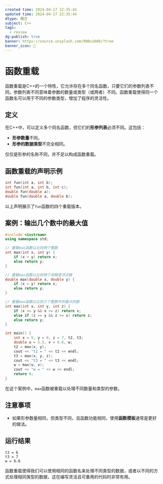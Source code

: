 ```yaml
---
created time: 2024-04-17 22:35:43
updated time: 2024-04-17 22:35:44
dtype: 概念
subject: C++
tags:
  - review
dg-publish: true
banner: https://source.unsplash.com/900x1600/?tree
banner_icon: 🧠
---
```

# 函数重载

函数重载是C++的一个特性，它允许存在多个同名函数，只要它们的参数列表不同。参数列表不同意味着参数的数量或类型（或两者）不同。函数重载使得同一个函数名可以用于不同的参数类型，增加了程序的灵活性。

## 定义

在C++中，可以定义多个同名函数，但它们的**形参列表**必须不同。这包括：

- **形参数量**不同。
- **形参的数据类型**不完全相同。

仅仅是形参的名称不同，并不足以构成函数重载。

## 函数重载的声明示例

```C++
int fun(int a, int b);
int fun(int a, int b, int c);
double fun(double a);
double fun(double a, double b);
```

以上声明展示了`fun`函数的四个重载版本。

## 案例：输出几个数中的最大值

```C++
#include <iostream>
using namespace std;

// 重载max函数以比较两个整数
int max(int x, int y) {
    if (x > y) return x;
    else return y;
}

// 重载max函数以比较两个双精度浮点数
double max(double x, double y) {
    if (x > y) return x;
    else return y;
}

// 重载max函数以比较三个整数中的最大的数
int max(int x, int y, int z) {
    if (x >= y && x >= z) return x;
    else if (z >= y && z >= x) return z;
    else return y;
}

int main() {
    int x = 5, y = 6, z = 7, t2, t3;
    double u = 5.5, v = 6.6, w;
    t2 = max(x, y);
    cout << "t2 = " << t2 << endl;
    t3 = max(x, y, z);
    cout << "t3 = " << t3 << endl;
    w = max(u, v);
    cout << "w = " << w << endl;
    return 0;
}
```

在这个案例中，`max`函数被重载以处理不同数量和类型的参数。

## 注意事项

- 如果形参数量相同，但类型不同，且函数功能相同，使用**函数模板**通常是更好的做法。

## 运行结果

```
t2 = 6
t3 = 7
w = 6.6
```

函数重载使得我们可以使用相同的函数名来处理不同类型的数据，或者以不同的方式处理相同类型的数据，这在编写灵活且可重用的代码时非常有用。


